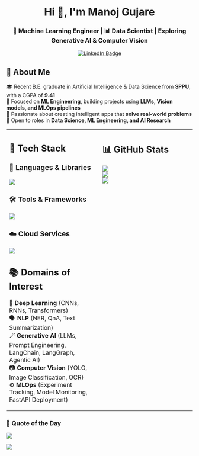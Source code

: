 <h1 align="center">Hi 👋, I'm Manoj Gujare</h1>
<h3 align="center">🧠 Machine Learning Engineer | 📊 Data Scientist | Exploring Generative AI & Computer Vision</h3>

<p align="center">
  <a href="https://www.linkedin.com/in/manoj-gujare/" target="_blank">
    <img src="https://img.shields.io/badge/LinkedIn-%230077B5.svg?&style=for-the-badge&logo=linkedin&logoColor=white" alt="LinkedIn Badge"/>
  </a>
</p>

## 💫 About Me

🎓 Recent B.E. graduate in Artificial Intelligence & Data Science from **SPPU**, with a CGPA of **9.41**  
🧠 Focused on **ML Engineering**, building projects using **LLMs, Vision models, and MLOps pipelines**  
🚀 Passionate about creating intelligent apps that **solve real-world problems**  
💼 Open to roles in **Data Science, ML Engineering, and AI Research**

<div align="center">

<table>
<tr>
<td valign="top" width="50%">

## 🧰 Tech Stack

### 🔧 Languages & Libraries
<img src="https://skillicons.dev/icons?i=python,opencv,tensorflow,pytorch&theme=dark" />

### 🛠 Tools & Frameworks
<img src="https://skillicons.dev/icons?i=vscode,anaconda,git,github,docker,fastapi,postman&theme=dark" />

### ☁️ Cloud Services 
<img src="https://skillicons.dev/icons?i=aws,azure&theme=dark" />

## 📚 Domains of Interest

 🧠 **Deep Learning** (CNNs, RNNs, Transformers)  
 🗣️ **NLP** (NER, QnA, Text Summarization)  
 🪄 **Generative AI** (LLMs, Prompt Engineering, LangChain, LangGraph, Agentic AI)  
 📷 **Computer Vision** (YOLO, Image Classification, OCR)  
 ⚙️ **MLOps** (Experiment Tracking, Model Monitoring, FastAPI Deployment)
 

</td>

<td valign="top" width="50%">

## 📊 GitHub Stats

<p align="left">
  <img src="https://github-readme-stats.vercel.app/api?username=Manoj-Gujare&theme=tokyonight&hide_border=false&include_all_commits=true" />
  <br/>
  <img src="https://github-readme-streak-stats.herokuapp.com?user=Manoj-Gujare&theme=tokyonight&hide_border=false" />
  <br/>
  <img src="https://github-readme-stats.vercel.app/api/top-langs/?username=Manoj-Gujare&layout=compact&theme=tokyonight&hide_border=false" />
</p>

</td>
</tr>
</table>

</div>

<h3 align="left">🎯 Quote of the Day</h3>
<p align="left">
  <img src="https://quotes-github-readme.vercel.app/api?type=horizontal&theme=radical" />
</p>

<p align="left">
  <img src="https://komarev.com/ghpvc/?username=Manoj-Gujare&style=flat-square&color=blue" />
</p>

